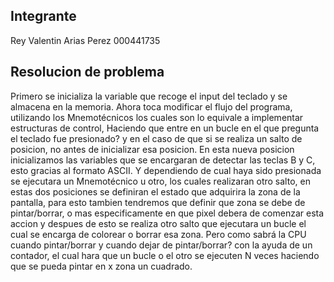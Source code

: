 ##  Integrante

Rey Valentin Arias Perez 000441735

## Resolucion de problema

Primero se inicializa la variable que recoge el input del teclado y se almacena en la memoria. Ahora toca modificar el flujo del programa, utilizando los Mnemotécnicos los cuales son lo equivale a implementar estructuras de control, Haciendo que entre en un bucle en el que pregunta el teclado fue presionado? y en el caso de que si se realiza un salto de posicion, no antes de inicializar esa posicion. En esta nueva posicion inicializamos las variables que se encargaran de detectar las teclas B y C, esto gracias al formato ASCII. Y dependiendo de cual haya sido presionada se ejecutara un Mnemotécnico u otro, los cuales realizaran otro salto, en estas dos posiciones se definiran el estado que adquirira la zona de la pantalla, para esto tambien tendremos que definir que zona se debe de pintar/borrar, o mas especificamente en que pixel debera de comenzar esta accion y despues de esto se realiza otro salto que ejecutara un bucle el cual se encarga de colorear o borrar esa zona. Pero como sabrá la CPU cuando pintar/borrar y cuando dejar de pintar/borrar? con la ayuda de un contador, el cual hara que un bucle o el otro se ejecuten N veces haciendo que se pueda pintar en x zona un cuadrado.
